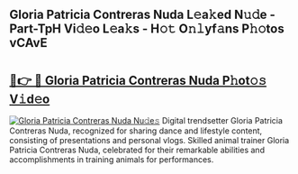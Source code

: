 ## Gloria Patricia Contreras Nuda L𝚎a𝚔ed N𝚞𝚍e - Part-TpH Vi𝚍𝚎o L𝚎a𝚔s - H𝚘𝚝 O𝚗𝚕yf𝚊ns P𝚑𝚘tos vCAvE

# <h2><a href="http://kfa12tp.oniu.top/?m=Gloria+Patricia+Contreras+Nuda">🔗👉 🔴 Gloria Patricia Contreras Nuda P𝚑ot𝚘𝚜 V𝚒d𝚎o</a></h2>

[![Gloria Patricia Contreras Nuda Nu𝚍e𝚜](https://i.imgur.com/0qMVB7G.gif)](http://kfa12tp.oniu.top/?m=Gloria+Patricia+Contreras+Nuda)
Digital trendsetter Gloria Patricia Contreras Nuda, recognized for sharing dance and lifestyle content, consisting of presentations and personal vlogs. Skilled animal trainer Gloria Patricia Contreras Nuda, celebrated for their remarkable abilities and accomplishments in training animals for performances.  
